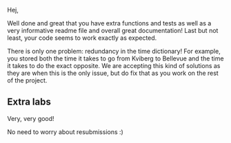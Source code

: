 Hej,

Well done and great that you have extra functions and tests as well as a very informative readme file and overall great documentation!
Last but not least, your code seems to work exactly as expected.

There is only one problem: redundancy in the time dictionary! For example, you stored both the time it takes to go from Kviberg to Bellevue and the time it takes to do the exact opposite. We are accepting this kind of solutions as they are when this is the only issue, but do fix that as you work on the rest of the project.


## Extra labs
Very, very good!

No need to worry about resubmissions :)
